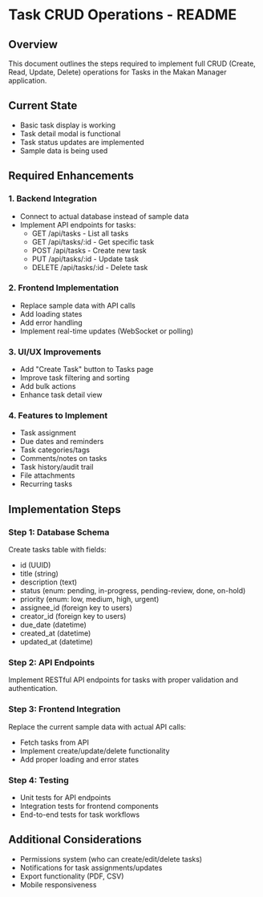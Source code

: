 # Task CRUD Operations - README

## Overview
This document outlines the steps required to implement full CRUD (Create, Read, Update, Delete) operations for Tasks in the Makan Manager application.

## Current State
- Basic task display is working
- Task detail modal is functional
- Task status updates are implemented
- Sample data is being used

## Required Enhancements

### 1. Backend Integration
- Connect to actual database instead of sample data
- Implement API endpoints for tasks:
  - GET /api/tasks - List all tasks
  - GET /api/tasks/:id - Get specific task
  - POST /api/tasks - Create new task
  - PUT /api/tasks/:id - Update task
  - DELETE /api/tasks/:id - Delete task

### 2. Frontend Implementation
- Replace sample data with API calls
- Add loading states
- Add error handling
- Implement real-time updates (WebSocket or polling)

### 3. UI/UX Improvements
- Add "Create Task" button to Tasks page
- Improve task filtering and sorting
- Add bulk actions
- Enhance task detail view

### 4. Features to Implement
- Task assignment
- Due dates and reminders
- Task categories/tags
- Comments/notes on tasks
- Task history/audit trail
- File attachments
- Recurring tasks

## Implementation Steps

### Step 1: Database Schema
Create tasks table with fields:
- id (UUID)
- title (string)
- description (text)
- status (enum: pending, in-progress, pending-review, done, on-hold)
- priority (enum: low, medium, high, urgent)
- assignee_id (foreign key to users)
- creator_id (foreign key to users)
- due_date (datetime)
- created_at (datetime)
- updated_at (datetime)

### Step 2: API Endpoints
Implement RESTful API endpoints for tasks with proper validation and authentication.

### Step 3: Frontend Integration
Replace the current sample data with actual API calls:
- Fetch tasks from API
- Implement create/update/delete functionality
- Add proper loading and error states

### Step 4: Testing
- Unit tests for API endpoints
- Integration tests for frontend components
- End-to-end tests for task workflows

## Additional Considerations
- Permissions system (who can create/edit/delete tasks)
- Notifications for task assignments/updates
- Export functionality (PDF, CSV)
- Mobile responsiveness